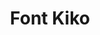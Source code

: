 ---
layout : sparkle
title : "Font Kiko"
summary : "Font Kiko is a pack of more than 700 Open Source icons suitable for many types of projects."
visit : https://fontkiko.com/
tags : []
category : "font"
---